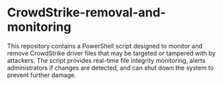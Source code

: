 # CrowdStrike-removal-and-monitoring
This repository contains a PowerShell script designed to monitor and remove CrowdStrike driver files that may be targeted or tampered with by attackers. The script provides real-time file integrity monitoring, alerts administrators if changes are detected, and can shut down the system to prevent further damage. 
